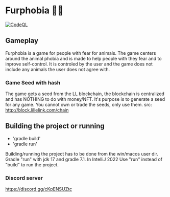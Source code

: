 # Furphobia 🐱‍👤
[![CodeQL](https://github.com/Tacaly-Game-Studio/Furphobia/actions/workflows/codeql-analysis.yml/badge.svg)](https://github.com/Tacaly-Game-Studio/Furphobia/actions/workflows/codeql-analysis.yml)
## Gameplay
Furphobia is a game for people with fear for animals.
The game centers around the animal phobia and is made to help people with they fear and to inprove self-control. 
It is controled by the user and the game does not include any animals the user does not agree with. 

### Game Seed with hash
The game gets a seed from the LL blockchain, the blockchain is centralized and has NOTHING to do with money/NFT. It's purpose is to generate a seed for any game. You cannot own or trade the seeds, only use them. src: http://block.lillelink.com/chain

## Building the project or running
- 'gradle build'
- 'gradle run'

Building/running the project has to be done from the win/macos user dir.
Gradle "run" with jdk 17 and gradle 7.1. In IntelliJ 2022
Use "run" instead of "build" to run the project. 

### Discord server
https://discord.gg/cKpENSUZtc
